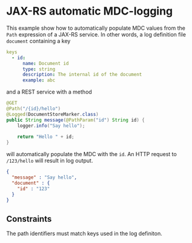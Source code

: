 # JAX-RS automatic MDC-logging
This example show how to automatically populate MDC values from the `Path` expression of a JAX-RS service. In other words, a log definition file `document` containing a key

```yaml
keys
  - id:
      name: Document id
      type: string
      description: The internal id of the document
      example: abc
```

and a REST service with a method  

```java
@GET
@Path("/{id}/hello")
@Logged(DocumentStoreMarker.class)
public String message(@PathParam("id") String id) {
	logger.info("Say hello");
	
	return "Hello " + id;
}
```
will automatically populate the MDC with the `id`. An HTTP request to `/123/hello` will result in log output.

```json
{
  "message" : "Say hello",
  "document" : {
    "id" : "123"
  }
}
```


## Constraints
The path identifiers must match keys used in the log definiton.